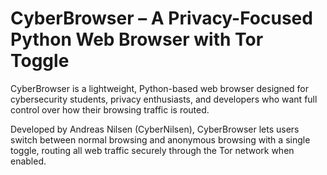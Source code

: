 # CyberBrowser – A Privacy-Focused Python Web Browser with Tor Toggle
CyberBrowser is a lightweight, Python-based web browser designed for cybersecurity students, privacy enthusiasts, and developers who want full control over how their browsing traffic is routed.

Developed by Andreas Nilsen (CyberNilsen), CyberBrowser lets users switch between normal browsing and anonymous browsing with a single toggle, routing all web traffic securely through the Tor network when enabled.
